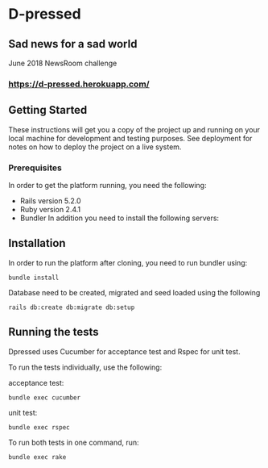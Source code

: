 # D-pressed

## Sad news for a sad world
June 2018 NewsRoom challenge

### https://d-pressed.herokuapp.com/

## Getting Started
These instructions will get you a copy of the project up and running on your local machine for development and testing purposes. See deployment for notes on how to deploy the project on a live system.

### Prerequisites
In order to get the platform running, you need the following:

  - Rails version 5.2.0
  - Ruby version 2.4.1
  - Bundler
In addition you need to install the following servers:

## Installation
In order to run the platform after cloning, you need to run bundler using:

`bundle install`

Database need to be created, migrated and seed loaded using the following

`rails db:create db:migrate db:setup`

## Running the tests
Dpressed uses Cucumber for acceptance test and Rspec for unit test.

To run the tests individually, use the following:

acceptance test:

`bundle exec cucumber`

unit test:

`bundle exec rspec`

To run both tests in one command, run:

`bundle exec rake`
